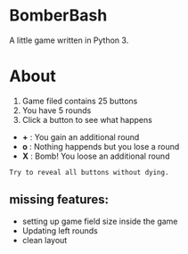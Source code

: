 # BomberBash
A little game written in Python 3.

# About
1. Game filed contains 25 buttons
1. You have 5 rounds
1. Click a button to see what happens

* **+** : You gain an additional round
* **o** : Nothing happends but you lose a round
* **X** : Bomb! You loose an additional round

`Try to reveal all buttons without dying.`

## missing features:
* setting up game field size inside the game
* Updating left rounds
* clean layout
